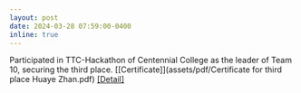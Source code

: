 ```yaml
---
layout: post
date: 2024-03-28 07:59:00-0400
inline: true
---
```

<!-- A simple inline announcement with Markdown emoji! :sparkles: :smile: -->
Participated in TTC-Hackathon of Centennial College as the leader of Team 10, securing the third place. [[Certificate]](assets/pdf/Certificate for third place Huaye Zhan.pdf) [[Detail]](https://howardzhan2025.top/projects/ttc_project/)